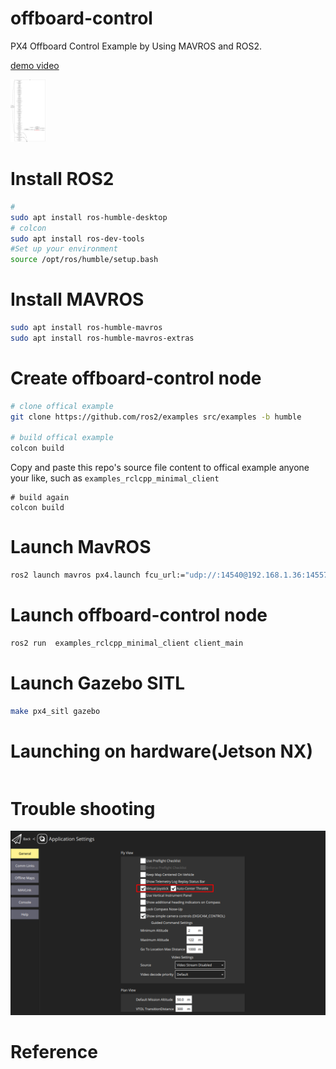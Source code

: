 # offboard-control

PX4 Offboard Control Example by Using MAVROS and ROS2.

[demo video](doc/offboard-demo.mp4)

 <img src="doc/rosgraph.png" height="100">

# Install ROS2

```bash
#
sudo apt install ros-humble-desktop
# colcon
sudo apt install ros-dev-tools
#Set up your environment
source /opt/ros/humble/setup.bash
```

# Install MAVROS

```bash
sudo apt install ros-humble-mavros
sudo apt install ros-humble-mavros-extras
```

# Create offboard-control node

```bash
# clone offical example
git clone https://github.com/ros2/examples src/examples -b humble

# build offical example
colcon build
```

Copy and paste this repo's source file content to offical example anyone your like, such as `examples_rclcpp_minimal_client` 

```
# build again
colcon build
```

# Launch MavROS

```bash
ros2 launch mavros px4.launch fcu_url:="udp://:14540@192.168.1.36:14557"
```

# Launch offboard-control node

```bash
ros2 run  examples_rclcpp_minimal_client client_main
```

# Launch Gazebo SITL

```bash
make px4_sitl gazebo
```

# Launching on hardware(Jetson NX)

```bash

```

# Trouble shooting

![manual input](doc/joystick_virtual_joystick_enable.png)

# Reference
